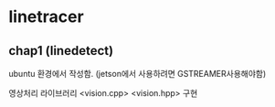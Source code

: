 # linetracer

## chap1 (linedetect)

ubuntu 환경에서 작성함. (jetson에서 사용하려면 GSTREAMER사용해야함)

영상처리 라이브러리 <vision.cpp> <vision.hpp> 구현
